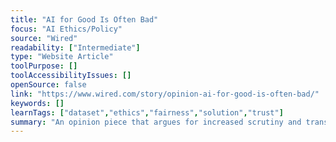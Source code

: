 ```yaml
---
title: "AI for Good Is Often Bad"
focus: "AI Ethics/Policy"
source: "Wired"
readability: ["Intermediate"]
type: "Website Article"
toolPurpose: []
toolAccessibilityIssues: []
openSource: false
link: "https://www.wired.com/story/opinion-ai-for-good-is-often-bad/"
keywords: []
learnTags: ["dataset","ethics","fairness","solution","trust"]
summary: "An opinion piece that argues for increased scrutiny and transparency for AI for good programs to mitigate risk. "
---
```


